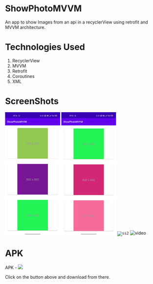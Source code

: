 # ShowPhotoMVVM
An app to show Images from an api in a recyclerView using retrofit and MVVM architecture.

# Technologies Used
1. RecyclerView
2. MVVM 
3. Retrofit
4. Coroutines
5. XML

# ScreenShots

<code><img height=400  src="https://github.com/itscodezada17/ShowPhotoMVVM/blob/master/screenshots/Screenshot_2023-06-01-00-56-08-88_e4f1e6366bcf68da62488c19f4a8a9e9%5B1%5D.jpg" alt="ss2"></code>
<code><img height=400  src="https://github.com/itscodezada17/ShowPhotoMVVM/blob/master/screenshots/Screenshot_2023-06-01-00-56-14-28_e4f1e6366bcf68da62488c19f4a8a9e9%5B1%5D.jpg" alt="ss2"></code>
<code><img height=400  src="https://github.com/itscodezada17/ShowPhotoMVVM/blob/master/screenshots/s3.jpg" alt="ss2"></code>
<img height=400 src="https://github.com/itscodezada17/ShowPhotoMVVM/blob/master/screenshots/showImageListDemo%5B1%5D.mp4" alt="video">

  
# APK 
  APK - <a href="https://github.com/itscodezada17/ShowPhotoMVVM/blob/master/photo%20List.apk" alt="APK Link"><img src="https://img.shields.io/badge/APK-DownLoadApk-yellowgreen"></a>
  
  Click on the button above and download from there.
